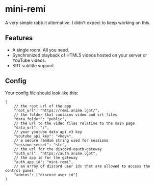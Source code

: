 # mini-remi

A very simple rabb.it alternative. I didn't expect to keep working on this.

## Features

* A single room. All you need.
* Synchronized playback of HTML5 videos hosted on your server or YouTube videos.
* SRT subtitle support.

## Config

Your config file should look like this:
```
{
	// the root url of the app
	"root_url": "https://remi.anime.lgbt/",
	// the folder that contains video and srt files
	"data_folder": "public",
	// the url to the video files relative to the main page
	"data_url": "/",
	// your youtube data api v3 key
	"youtube_api_key": "<key>",
	// a secure random string used for sessions
	"session_secret": "str",
	// the url for the discord-oauth-gateway
	"auth_url": "https://auth.anime.lgbt",
	// the app id for the gateway
	"auth_app_id": "mini-remi",
	// an array of discord user ids that are allowed to access the control panel
	"admins": ["discord user id"]
}
```
